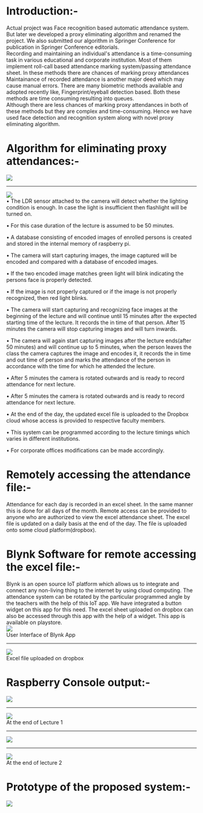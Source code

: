 # Introduction:-  
Actual project was Face recognition based automatic attendance system. But later we developed a proxy eliminating algorithm and renamed the project. We also submitted our algorithm in Springer Conference for publication in Springer Conference editorials.  
Recording and maintaining an individual's attendance is a time-consuming task
in various educational and corporate institution. Most of them implement roll-call based attendance marking system/passing attendance sheet. In these methods there are chances of marking proxy attendances Maintainance of recorded attendance is another major deed
which may cause manual errors. 
There are many biometric methods available and adopted recently like, Fingerprint/eyeball detection based. Both these methods are time consuming resulting into queues.  
Although there are less chances of marking proxy attendances in both of these methods but they are complex and time-consuming. Hence we have used face detection and recognition system along with novel proxy eliminating algorithm.  
# Algorithm for eliminating proxy attendances:-  
![](https://github.com/patilninad/Two-way-face-scrutinizing-system-for-elimination-of-proxy-attendances/blob/master/Algorithm.PNG)  
_____________________________________________________________________________________________  

![](https://github.com/patilninad/Two-way-face-scrutinizing-system-for-elimination-of-proxy-attendances/blob/master/Algorithm%202.PNG)  
•	The LDR sensor attached to the camera will detect whether the lighting condition is enough. In case the light is insufficient then flashlight will be turned on.  

•	For this case duration of the lecture is assumed to be 50 minutes.  

•	A database consisting of encoded images of enrolled persons is created and stored in the internal memory of raspberry pi.  

•	The camera will start capturing images, the image captured will be encoded and compared with a database of encoded images.  

•	If the two encoded image matches green light will blink indicating the persons face is properly detected.   

•	If the image is not properly captured or if the image is not properly recognized, then red light blinks.  

•	The camera will start capturing and recognizing face images at the beginning of the lecture and will continue until 15 minutes after the expected starting time of the lecture. It records the in time of that person. After 15 minutes the camera will stop capturing images and will turn inwards.  

•	The camera will again start capturing images after the lecture ends(after 50 minutes) and will continue up to 5 minutes, when the person leaves the class the camera captures the image and encodes it, it records the in time and out time of person and marks the attendance of the person in accordance with the time for which he attended the lecture.  

•	After 5 minutes the camera is rotated outwards and is ready to record attendance for next lecture.  

•	After 5 minutes the camera is rotated outwards and is ready to record attendance for next lecture.  

•	At the end of the day, the updated excel file is uploaded to the Dropbox cloud  whose access is provided to respective faculty members.  

•	This system can be programmed according to the lecture timings which varies in different institutions.   

•	For corporate offices modifications can be made accordingly.    
# Remotely accessing the attendance file:-  
Attendance for each day is recorded in an excel sheet. In the same manner this is done for all days of the month. Remote access can be provided to anyone who are authorized to view the excel attendance sheet. The excel file is updated on a daily basis at the end of the day. The file is uploaded onto some cloud platform(dropbox).   
# Blynk Software for remote accessing the excel file:-  
Blynk is an open source IoT platform which allows us to integrate and connect any non-living thing to the internet by using cloud computing. The attendance system can be rotated by the particular programmed angle by the teachers with the help of this IoT app. We have integrated a button widget on this app for this need. The excel sheet uploaded on dropbox can also be accessed through this app with the help of a widget. This app is available on playstore.  
![](https://github.com/patilninad/Two-way-face-scrutinizing-system-for-elimination-of-proxy-attendances/blob/master/Blynk%20UI.PNG)  
User Interface of Blynk App  
___________________________________________________________________________________________  
![](https://github.com/patilninad/Two-way-face-scrutinizing-system-for-elimination-of-proxy-attendances/blob/master/Excel%20Sheet.PNG)  
Excel file uploaded on dropbox  
# Raspberry Console output:-  
![](https://github.com/patilninad/Two-way-face-scrutinizing-system-for-elimination-of-proxy-attendances/blob/master/step1new.PNG)    
__________________________________________________________________________________________   
![](https://github.com/patilninad/Two-way-face-scrutinizing-system-for-elimination-of-proxy-attendances/blob/master/step2.PNG)  
At the end of Lecture 1  
__________________________________________________________________________________________  
![](https://github.com/patilninad/Two-way-face-scrutinizing-system-for-elimination-of-proxy-attendances/blob/master/step2new.PNG)  
__________________________________________________________________________________________  
![](https://github.com/patilninad/Two-way-face-scrutinizing-system-for-elimination-of-proxy-attendances/blob/master/step3.PNG)     
At the end of lecture 2  
# Prototype of the proposed system:-  
![](https://github.com/patilninad/Two-way-face-scrutinizing-system-for-elimination-of-proxy-attendances/blob/master/Prototype.jpeg)


